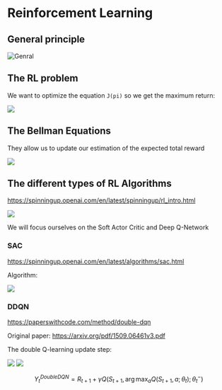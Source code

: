 # Reinforcement Learning

## General principle

![Genral](https://spinningup.openai.com/en/latest/_images/rl_diagram_transparent_bg.png)

## The RL problem

We want to optimize the equation `J(pi)` so we get the maximum return:

![](https://spinningup.openai.com/en/latest/_images/math/f0d6e3879540e318df14d2c8b68af828b1b350da.svg)


## The Bellman Equations

They allow us to update our estimation of the expected total reward 

![](https://spinningup.openai.com/en/latest/_images/math/7e4a2964e190104a669406ca5e1e320a5da8bae0.svg)

## The different types of RL Algorithms

https://spinningup.openai.com/en/latest/spinningup/rl_intro.html

![](https://spinningup.openai.com/en/latest/_images/rl_algorithms_9_15.svg)

We will focus ourselves on the Soft Actor Critic and Deep Q-Network

### SAC

https://spinningup.openai.com/en/latest/algorithms/sac.html

Algorithm:

![](https://spinningup.openai.com/en/latest/_images/math/c01f4994ae4aacf299a6b3ceceedfe0a14d4b874.svg)

### DDQN

https://paperswithcode.com/method/double-dqn

Original paper: https://arxiv.org/pdf/1509.06461v3.pdf

The double Q-learning update step:

![](https://wikimedia.org/api/rest_v1/media/math/render/svg/4941acabf5144d1b3e9c271606011abdc0df444d)
![](https://wikimedia.org/api/rest_v1/media/math/render/svg/3e37476013126ddd4afdba69ef7b03767f4c4b75)

$$
 Y^{DoubleDQN}_{t} = R_{t+1}+\gamma{Q}\left(S_{t+1}, \arg\max_{a}Q\left(S_{t+1}, a; \theta_{t}\right);\theta_{t}^{-}\right) 
$$
